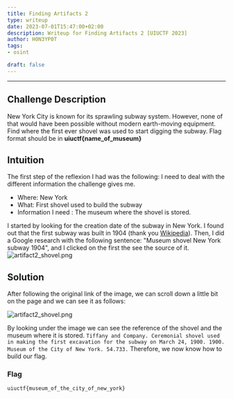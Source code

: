 ```yaml
---
title: Finding Artifacts 2
type: writeup
date: 2023-07-01T15:47:00+02:00
description: Writeup for Finding Artifacts 2 [UIUCTF 2023]
author: H0N3YP0T
tags:
- osint

draft: false
---
```

___

## Challenge Description

New York City is known for its sprawling subway system. However, none of that would have been possible without modern earth-moving equipment. Find where the first ever shovel was used to start digging the subway. Flag format should be in **uiuctf{name_of_museum}**

## Intuition

The first step of the reflexion I had was the following: I need to deal with the different information
the challenge gives me.

- Where: New York
- What: First shovel used to build the subway
- Information I need : The museum where the shovel is stored.

I started by looking for the creation date of the subway in New York. I found out that the first subway was built in 1904 (thank you [Wikipedia](https://en.wikipedia.org/wiki/New_York_City_Subway)).
Then, I did a Google research with the following sentence: "Museum shovel New York subway 1904", and I clicked on the first the see the source of it.
![artifact2_shovel.png](/images/uiuctf_2023/artifact2_shovel.png)


## Solution

After following the original link of the image, we can scroll down a little bit on the page and we can see it as follows:

![artifact2_shovel.png](/images/uiuctf_2023/artifact2_museum.png)

By looking under the image we can see the reference of the shovel and the museum where it is stored.
`Tiffany and Company. Ceremonial shovel used in making the first excavation for the subway on March 24, 1900. 1900. Museum of the City of New York. 54.733.`
Therefore, we now know how to build our flag.

### Flag

`uiuctf{museum_of_the_city_of_new_york}`

